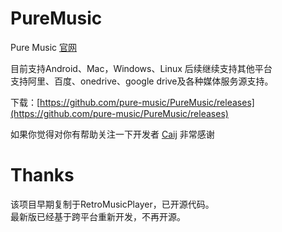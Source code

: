 # PureMusic

Pure Music [官网](https://music.caij.xyz/) 


目前支持Android、Mac，Windows、Linux 后续继续支持其他平台  
支持阿里、百度、onedrive、google drive及各种媒体服务源支持。  

下载：[https://github.com/pure-music/PureMusic/releases](https://github.com/pure-music/PureMusic/releases)

如果你觉得对你有帮助关注一下开发者 [Caij](https://github.com/Caij) 非常感谢

# Thanks   
该项目早期复制于RetroMusicPlayer，已开源代码。  
最新版已经基于跨平台重新开发，不再开源。  


